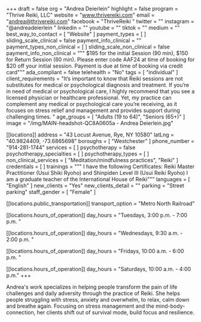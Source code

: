+++
draft = false
org = "Andrea Deierlein"
highlight = false
program = "Thrive Reiki, LLC"
website = "www.thrivereiki.com"
email = "andrea@thrivereiki.com"
facebook = "ThriveReiki "
twitter = ""
instagram = "@andreadeierlein "
linkedin = ""
youtube = ""
tiktok = ""
medium = ""
best_way_to_contact = [ "Website" ]
payment_types = [ ]
sliding_scale_clinical = false
payment_info_clinical = ""
payment_types_non_clinical = [ ]
sliding_scale_non_clinical = false
payment_info_non_clinical = """
$195 for the initial Session (90 min), $150 for Return Session (60 min).  Please enter code ​AAF24 at time of booking for $20 off your initial session.
Payment is due at time of booking via credit card"""
ada_compliant = false
telehealth = "No"
tags = [ "individual" ]
client_requirements = "It’s important to know that Reiki sessions are not substitutes for medical or psychological diagnosis and treatment. If you’re in need of medical or psychological care, I highly recommend that you see a licensed physician or healthcare professional.  Yet, my practice can complement any medical or psychological care you’re receiving, as it focuses on stress relief and management and provides support during challenging times. "
age_groups = [ "Adults (19 to 64)", "Seniors (65+)" ]
image = "/img/MAIN-headshot-QC8A0605a - Andrea Deierlein.jpg"

[[locations]]
address = "43 Locust Avenue, Rye, NY 10580"
latLng = "40.9824409, -73.6865698"
boroughs = [ "Westchester" ]
phone_number = "914-281-1744"
services = [ ]
psychotherapy = false
psychotherapy_specialties = [ ]
psychotherapy_types = [ ]
non_clinical_services = [ "Meditation/mindfulness practices", "Reiki" ]
credentials = [ ]
trainings = """
I have the following Certificates: Reiki Master Practitioner (Usui Shiki Ryoho) and  Shinpiden Level III (Usui Reiki Ryoho)
I am a graduate teacher of the International House of Reiki"""
languages = [ "English" ]
new_clients = "Yes"
new_clients_detail = ""
parking = "Street parking"
staff_gender = [ "Female" ]

  [[locations.public_transportation]]
  transport_option = "Metro North Railroad"

  [[locations.hours_of_operation]]
  day_hours = "Tuesdays, 3:00 p.m. - 7:00 p.m. "

  [[locations.hours_of_operation]]
  day_hours = "Wednesdays, 9:30 a.m. - 2:00 p.m. "

  [[locations.hours_of_operation]]
  day_hours = "Fridays, 10:00 a.m. - 6:00 p.m. "

  [[locations.hours_of_operation]]
  day_hours = "Saturdays, 10:00 a.m. - 4:00 p.m."
+++

Andrea's work specializes in helping people transform the pain of life challenges and daily adversity through the practice of Reiki. She helps people struggling with stress, anxiety and overwhelm, to relax, calm down and breathe again. Focusing on stress management and the mind-body-connection, her clients shift out of survival mode, build focus and resilience.
